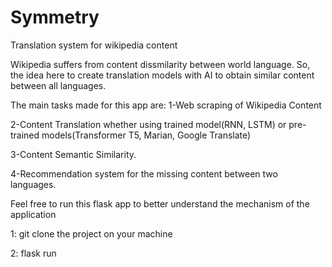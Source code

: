 # Symmetry
Translation system for wikipedia content


Wikipedia suffers from content dissmilarity between world language. 
So, the idea here to create translation models with AI to obtain similar content between all languages.

The main tasks made for this app are:
1-Web scraping of Wikipedia Content

2-Content Translation whether using trained model(RNN, LSTM) or pre-trained models(Transformer T5, Marian, Google Translate)

3-Content Semantic Similarity.

4-Recommendation system for the missing content between two languages.

Feel free to run this flask app to better understand the mechanism of the application

1: git clone the project on your machine

2: flask run
